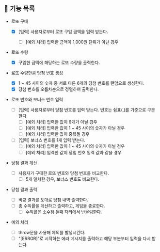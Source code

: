 ## 📄 기능 목록

- 로또 구매

  - [x] [입력] 사용자로부터 로또 구입 금액을 입력 받는다.

    - [ ] [예외 처리] 입력한 금액이 1,000원 단위가 아닌 경우

- 로또 수량

  - [x] 구입한 금액에 해당하는 로또 수량을 출력한다.

- 로또 수량만큼 당첨 번호 생성

  - [x] 1 ~ 45 사이의 숫자 중 서로 다른 6개의 당첨 번호를 랜덤으로 생성한다.
  - [x] 당첨 번호를 오름차순으로 정렬하여 출력한다.

- 로또 번호와 보너스 번호 입력

  - [ ] [입력] 사용자로부터 당첨 번호를 입력 받는다. 번호는 쉼표(,)를 기준으로 구분한다.
    - [ ] [예외 처리] 입력한 값이 6개가 아닐 경우
    - [ ] [예외 처리] 입력한 값이 1 ~ 45 사이의 숫자가 아닐 경우
    - [ ] [예외 처리] 입력한 값이 중복될 경우
  - [ ] [입력] 보너스 번호를 1개 입력 받는다.
    - [ ] [예외 처리] 입력한 값이 1 ~ 45 사이의 숫자가 아닐 경우
    - [ ] [예외 처리] 입력한 값이 당첨 번호 입력 값과 같을 경우

- 당첨 결과 계산

  - [ ] 사용자가 구매한 로또 번호와 당첨 번호를 비교한다.
    - [ ] 5개 일치한 경우, 보너스 번호도 비교한다.

- 당첨 결과 출력

  - [ ] 비교 결과를 토대로 당첨 내역 출력한다.
  - [ ] 총 수익률을 계산하고 출력하고, 게임을 종료한다.
    - [ ] 수익률은 소수점 둘째 자리에서 반올림한다.

- 예외 처리
  - [ ] throw문을 사용해 예외를 발생시킨다.
  - [ ] "[ERROR]"로 시작하는 에러 메시지를 출력하고 해당 부분부터 입력을 다시 받는다.
